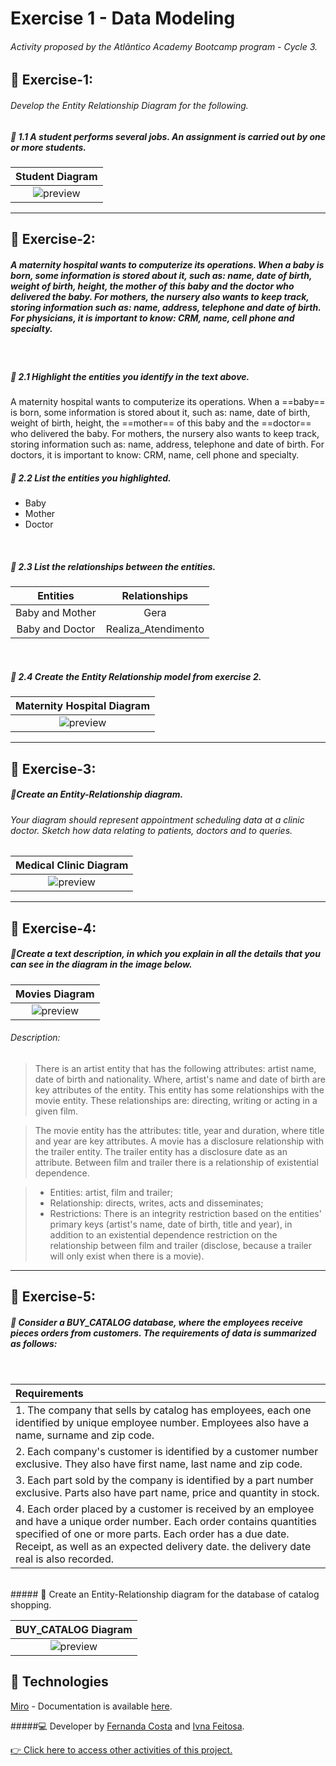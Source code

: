 # Exercise 1 - Data Modeling

###### Activity proposed by the Atlântico Academy Bootcamp program - Cycle 3.



## 📝 Exercise-1:
###### Develop the Entity Relationship Diagram for the following.

##### 🔷 1.1 A student performs several jobs. An assignment is carried out by one or more students.

| Student Diagram  
| :---:    
| ![preview](diagram/q1.jpg)  
<hr>

## 📝 Exercise-2:

##### A maternity hospital wants to computerize its operations. When a baby is born, some information is stored about it, such as: name, date of birth, weight of birth, height, the mother of this baby and the doctor who delivered the baby. For mothers, the nursery also wants to keep track, storing information such as: name, address, telephone and date of birth. For physicians, it is important to know: CRM, name, cell phone and specialty.
<br>

##### 🔷 2.1 Highlight the entities you identify in the text above.

A maternity hospital wants to computerize its operations. When a ==baby== is born, some information is stored about it, such as: name, date of birth, weight of birth, height, the ==mother== of this baby and the ==doctor== who delivered the baby. For mothers, the nursery also wants to keep track, storing information such as: name, address, telephone and date of birth. For doctors, it is important to know: CRM, name, cell phone and specialty.
<br>

##### 🔷 2.2 List the entities you highlighted.
   
* Baby 
* Mother
* Doctor
<br>

##### 🔷 2.3 List the relationships between the entities.

| Entities |Relationships | 
|   :---:  |  :---:       |   
| Baby and Mother | Gera  |
| Baby and Doctor |Realiza_Atendimento|
<br>

##### 🔷 2.4 Create the Entity Relationship model from exercise 2.

| Maternity Hospital Diagram  
| :---:   
| ![preview](diagram/q2.jpg) 
<hr>

## 📝 Exercise-3:
##### 🔷Create an Entity-Relationship diagram.

###### Your diagram should represent appointment scheduling data at a clinic doctor. Sketch how data relating to patients, doctors and  to queries.

|  Medical Clinic Diagram  
| :---:   
| ![preview](diagram/q3.jpg) 

<hr>

## 📝 Exercise-4:
##### 🔷Create a text description, in which you explain in all the details that you can see in the diagram in the image below.

| Movies Diagram 
| :---:   
| ![preview](diagram/q4.jpg) 

###### Description:

>There is an artist entity that has the following attributes: artist name, date of birth and nationality. Where, artist's name and date of birth are key attributes of the entity. This entity has some relationships with the movie entity. These relationships are: directing, writing or acting in a given film.

> The movie entity has the attributes: title, year and duration, where title and year are key attributes. A movie has a disclosure relationship with the trailer entity. The trailer entity has a disclosure date as an attribute. Between film and trailer there is a relationship of existential dependence.

>* Entities: artist, film and trailer;
>* Relationship: directs, writes, acts and disseminates;
>* Restrictions: There is an integrity restriction based on the entities' primary keys (artist's name, date of birth, title and year), in addition to an existential dependence restriction on the relationship between film and trailer (disclose, because a trailer will only exist when there is a movie).
<hr>

## 📝 Exercise-5:

##### 🔷 Consider a BUY_CATALOG database, where the employees receive pieces orders from customers. The requirements of data is summarized as follows:
<br>

| Requirements | 
|   :---  |  
| 1. The company that sells by catalog has employees, each one identified by unique employee number. Employees also have a name, surname and zip code.
| 2. Each company's customer is identified by a customer number exclusive. They also have first name, last name and zip code.
| 3. Each part sold by the company is identified by a part number exclusive. Parts also have part name, price and quantity in stock.
| 4. Each order placed by a customer is received by an employee and have a unique order number. Each order contains quantities specified of one or more parts. Each order has a due date. Receipt, as well as an expected delivery date. the delivery date real is also recorded.
<br>
##### 🔷 Create an Entity-Relationship diagram for the database of catalog shopping.

|  BUY_CATALOG Diagram 
| :---:   
| ![preview](diagram/q5.jpg) 


## 🤖 Technologies

[Miro](https://miro.com/pt/) - Documentation is available [here](https://developers.miro.com/).
<br>

#####💻 Developer by [Fernanda Costa](https://github.com/fernandacostads) and [Ivna Feitosa](https://github.com/IvnaFeitosa).


[👉 Click here to access other activities of this project.](https://github.com/fernandacostads/atlantico-academy-bootcamp)